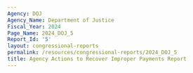 ```yaml
---
Agency: DOJ
Agency_Name: Department of Justice
Fiscal_Year: 2024
Page_Name: 2024_DOJ_5
Report_Id: '5'
layout: congressional-reports
permalink: /resources/congressional-reports/2024_DOJ_5
title: Agency Actions to Recover Improper Payments Report
---
```

